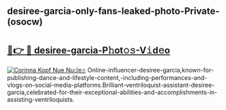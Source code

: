 ## desiree-garcia-only-fans​-leaked-photo​-Private-(osocw)


# <h2><a href="https://mediaupload.pro?title=desiree-garcia&ref=git">🔗👉 🔴 desiree-garcia-P𝚑ot𝚘𝚜-V𝚒d𝚎o</a></h2>

[![Corinna Kopf Nue Nu𝚍e𝚜](https://i.imgur.com/0qMVB7G.gif)](https://mediaupload.pro?title=desiree-garcia&ref=git)
Online-influencer-desiree-garcia,known-for-publishing-dance-and-lifestyle-content,-including-performances-and-vlogs-on-social-media-platforms.Brilliant-ventriloquist-assistant-desiree-garcia,celebrated-for-their-exceptional-abilities-and-accomplishments-in-assisting-ventriloquists.  